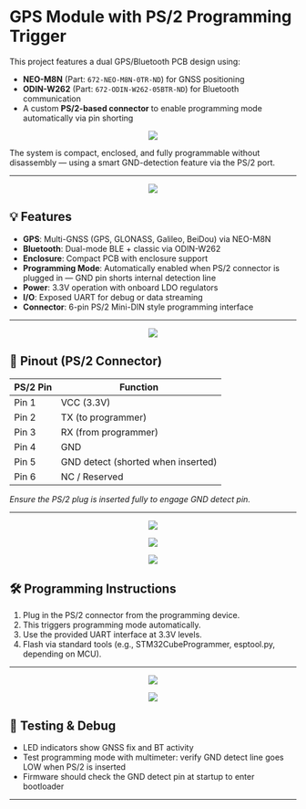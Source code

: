 # GPS Module with PS/2 Programming Trigger
This project features a dual GPS/Bluetooth PCB design using:

- **NEO-M8N** (Part: `672-NEO-M8N-0TR-ND`) for GNSS positioning  
- **ODIN-W262** (Part: `672-ODIN-W262-05BTR-ND`) for Bluetooth communication  
- A custom **PS/2-based connector** to enable programming mode automatically via pin shorting

<p align="center">
  <img  src="rendering\assem.png">
</p>

The system is compact, enclosed, and fully programmable without disassembly — using a smart GND-detection feature via the PS/2 port.

---
<p align="center">
  <img  src="rendering\front.PNG">
</p>

## 💡 Features

- **GPS**: Multi-GNSS (GPS, GLONASS, Galileo, BeiDou) via NEO-M8N
- **Bluetooth**: Dual-mode BLE + classic via ODIN-W262
- **Enclosure**: Compact PCB with enclosure support
- **Programming Mode**: Automatically enabled when PS/2 connector is plugged in — GND pin shorts internal detection line
- **Power**: 3.3V operation with onboard LDO regulators
- **I/O**: Exposed UART for debug or data streaming
- **Connector**: 6-pin PS/2 Mini-DIN style programming interface

---

<p align="center">
  <img  src="rendering\back.PNG">
</p>

## 🔌 Pinout (PS/2 Connector)

| PS/2 Pin | Function         |
|----------|------------------|
| Pin 1    | VCC (3.3V)       |
| Pin 2    | TX (to programmer) |
| Pin 3    | RX (from programmer) |
| Pin 4    | GND              |
| Pin 5    | GND detect (shorted when inserted) |
| Pin 6    | NC / Reserved    |

*Ensure the PS/2 plug is inserted fully to engage GND detect pin.*

---

<p align="center">
  <img  src="rendering\front3D.JPG">
</p>

<p align="center">
  <img  src="rendering\out.JPG">
</p>

<p align="center">
  <img  src="rendering\side1.JPG">
</p>


## 🛠 Programming Instructions

1. Plug in the PS/2 connector from the programming device.
2. This triggers programming mode automatically.
3. Use the provided UART interface at 3.3V levels.
4. Flash via standard tools (e.g., STM32CubeProgrammer, esptool.py, depending on MCU).

---

<p align="center">
  <img  src="rendering\side2.JPG">
</p>

<p align="center">
  <img  src="rendering\side3.JPG">
</p>

## 🧪 Testing & Debug

- LED indicators show GNSS fix and BT activity
- Test programming mode with multimeter: verify GND detect line goes LOW when PS/2 is inserted
- Firmware should check the GND detect pin at startup to enter bootloader

---




